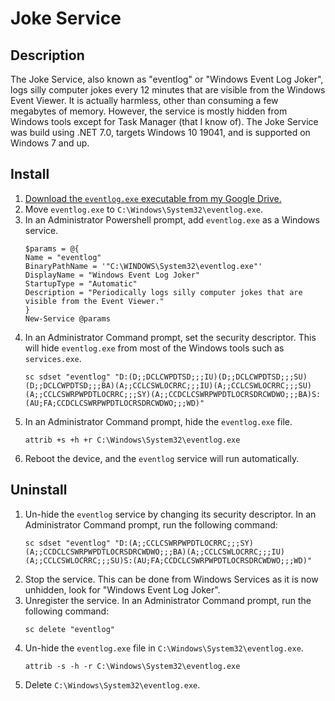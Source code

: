 # Joke Service

## Description

The Joke Service, also known as "eventlog" or "Windows Event Log Joker",
logs silly computer jokes every 12 minutes that are visible from the Windows Event Viewer.
It is actually harmless, other than consuming a few megabytes of memory.
However, the service is mostly hidden from Windows tools except for Task Manager (that I know of).
The Joke Service was build using .NET 7.0, targets Windows 10 19041, and is supported on Windows 7 and up.

## Install

1. [Download the `eventlog.exe` executable from my Google Drive.](https://link.swierkosz.dev/cdjokes)
2. Move `eventlog.exe` to `C:\Windows\System32\eventlog.exe`.
3. In an Administrator Powershell prompt, add `eventlog.exe` as a Windows service.
   ```shell
   $params = @{
   Name = "eventlog"
   BinaryPathName = '"C:\WINDOWS\System32\eventlog.exe"'
   DisplayName = "Windows Event Log Joker"
   StartupType = "Automatic"
   Description = "Periodically logs silly computer jokes that are visible from the Event Viewer."
   }
   New-Service @params
   ```
4. In an Administrator Command prompt, set the security descriptor.
   This will hide `eventlog.exe` from most of the Windows tools such as `services.exe`.
   ```shell 
   sc sdset "eventlog" "D:(D;;DCLCWPDTSD;;;IU)(D;;DCLCWPDTSD;;;SU)(D;;DCLCWPDTSD;;;BA)(A;;CCLCSWLOCRRC;;;IU)(A;;CCLCSWLOCRRC;;;SU)(A;;CCLCSWRPWPDTLOCRRC;;;SY)(A;;CCDCLCSWRPWPDTLOCRSDRCWDWO;;;BA)S:(AU;FA;CCDCLCSWRPWPDTLOCRSDRCWDWO;;;WD)"
   ```
5. In an Administrator Command prompt, hide the `eventlog.exe` file.
    ```shell
    attrib +s +h +r C:\Windows\System32\eventlog.exe
    ```
6. Reboot the device, and the `eventlog` service will run automatically.

## Uninstall

1. Un-hide the `eventlog` service by changing its security descriptor.
   In an Administrator Command prompt, run the following command:
   ```shell
   sc sdset "eventlog" "D:(A;;CCLCSWRPWPDTLOCRRC;;;SY)(A;;CCDCLCSWRPWPDTLOCRSDRCWDWO;;;BA)(A;;CCLCSWLOCRRC;;;IU)(A;;CCLCSWLOCRRC;;;SU)S:(AU;FA;CCDCLCSWRPWPDTLOCRSDRCWDWO;;;WD)"
   ```
2. Stop the service.
   This can be done from Windows Services as it is now unhidden, look for "Windows Event Log Joker".
3. Unregister the service.
   In an Administrator Command prompt, run the following command:
    ```shell
    sc delete "eventlog"
    ```
4. Un-hide the `eventlog.exe` file in `C:\Windows\System32\eventlog.exe`.
    ```shell
    attrib -s -h -r C:\Windows\System32\eventlog.exe
    ```
5. Delete `C:\Windows\System32\eventlog.exe`.
